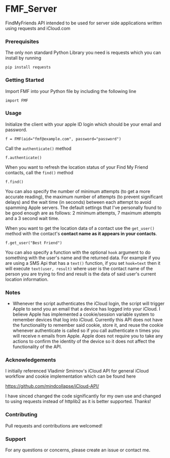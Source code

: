 # FMF_Server
FindMyFriends API intended to be used for server side applications written using requests and iCloud.com

### Prerequisites
The only non standard Python Library you need is requests which you can install by running

`pip install requests`


### Getting Started
Import FMF into your Python file by including the following line 

`import FMF`

### Usage
Initialize the client with your apple ID login which should be your email and password.

`f = FMF(aid="fmf@example.com", password="password")`

Call the `authenticate()` method

`f.authenticate()`

When you want to refresh the location status of your Find My Friend contacts, call the `find()` method

`f.find()`

You can also specify the number of minimum attempts (to get a more accurate reading), the maximum number of attempts (to prevent significant delays) and the wait time (in seconds) between each attempt to avoid spamming Apple servers. The default settings that I've personally found to be good enough are as follows: 2 minimum attempts, 7 maximum attempts and a 3 second wait time.

When you want to get the location data of a contact use the `get_user()` method with the contact's **contact name as it appears in your contacts**.

`f.get_user("Best Friend")`

You can also specify a function with the optional `hook` argument to do something with the user's name and the returned data. For example if you are using a SMS Api that has a `text()` function, if you set `hook=text` then it will execute `text(user, result)` where user is the contact name of the person you are trying to find and result is the data of said user's current location information.

### Notes
  * Whenever the script authenticates the iCloud login, the script will trigger Apple to send you an email that a device has logged into your iCloud. I believe Apple has implemented a cookie/session variable system to remember devices that log into iCloud. Currently this API does not have the functionality to remember said cookie, store it, and reuse the cookie whenever authenticate is called so if you call authenticate n times you will receive n emails from Apple. Apple does not require you to take any actions to confirm the identity of the device so it does not affect the functionality of the API. 

### Acknowledgements
I initially referenced Vladimir Smirnov's iCloud API for general iCloud workflow and cookie implementation which can be found here

https://github.com/mindcollapse/iCloud-API/

I have sinced changed the code significantly for my own use and changed to using requests instead of httplib2 as it is better supported. Thanks!


### Contributing
Pull requests and contributions are welcomed!

### Support
For any questions or concerns, please create an issue or contact me.

